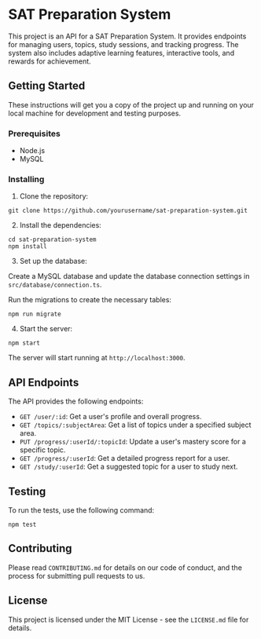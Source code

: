 # SAT Preparation System

This project is an API for a SAT Preparation System. It provides endpoints for managing users, topics, study sessions, and tracking progress. The system also includes adaptive learning features, interactive tools, and rewards for achievement.

## Getting Started

These instructions will get you a copy of the project up and running on your local machine for development and testing purposes.

### Prerequisites

- Node.js
- MySQL

### Installing

1. Clone the repository:
```
git clone https://github.com/yourusername/sat-preparation-system.git
```

2. Install the dependencies:
```
cd sat-preparation-system
npm install
```

3. Set up the database:

Create a MySQL database and update the database connection settings in `src/database/connection.ts`.

Run the migrations to create the necessary tables:
```
npm run migrate
```

4. Start the server:
```
npm start
```

The server will start running at `http://localhost:3000`.

## API Endpoints

The API provides the following endpoints:

- `GET /user/:id`: Get a user's profile and overall progress.
- `GET /topics/:subjectArea`: Get a list of topics under a specified subject area.
- `PUT /progress/:userId/:topicId`: Update a user's mastery score for a specific topic.
- `GET /progress/:userId`: Get a detailed progress report for a user.
- `GET /study/:userId`: Get a suggested topic for a user to study next.

## Testing

To run the tests, use the following command:
```
npm test
```

## Contributing

Please read `CONTRIBUTING.md` for details on our code of conduct, and the process for submitting pull requests to us.

## License

This project is licensed under the MIT License - see the `LICENSE.md` file for details.